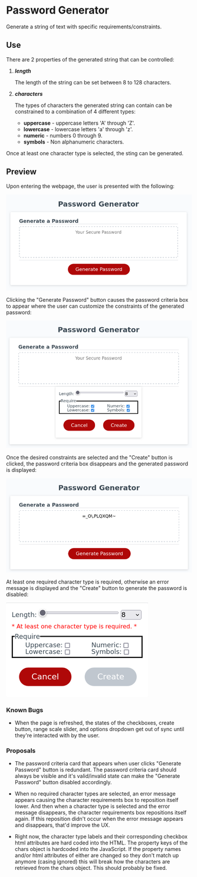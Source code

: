 # Password Generator

Generate a string of text with specific requirements/constraints.

## Use

There are 2 properties of the generated string that can be controlled:

1. ***length***

    The length of the string can be set between 8 to 128 characters.

1. ***characters***

    The types of characters the generated string can contain can be constrained to a combination of 4 different types:

    - **uppercase** - uppercase letters 'A' through 'Z'.
    - **lowercase** - lowercase letters 'a' through 'z'.
    - **numeric** - numbers 0 through 9.
    - **symbols** - Non alphanumeric characters.

Once at least one character type is selected, the sting can be generated.

## Preview

Upon entering the webpage, the user is presented with the following:

![init image](./docs/img/init_view.png)

Clicking the "Generate Password" button causes the password criteria box to appear where the user can customize the
constraints of the generated password:

![password criteria init](./docs/img/pw_criteria_init_view.png)

Once the desired constraints are selected and the "Create" button is clicked, the password criteria box disappears and
the generated password is displayed:

![Generated password](./docs/img/generated_pw.png)

At least one required character type is required, otherwise an error message is displayed and the "Create" button to
generate the password is disabled:

![password criteria error](./docs/img/pw_criteria_error_view.png)

### Known Bugs

- When the page is refreshed, the states of the checkboxes, create button, range scale slider, and options dropdown get
  out of sync until they're interacted with by the user.

### Proposals

- The password criteria card that appears when user clicks "Generate Password" button is redundant. The password
  criteria card should always be visible and it's valid/invalid state can make the "Generate Password" button
  disabled accordingly.

- When no required character types are selected, an error message appears causing the character requirements box to
  reposition itself lower. And then when a character type is selected and the error message disappears, the character
  requirements box repositions itself again. If this reposition didn't occur when the error message appears and
  disappears, that'd improve the UX.

- Right now, the character type labels and their corresponding checkbox html attributes are hard coded into the HTML.
  The property keys of the chars object is hardcoded into the JavaScript. If the property names and/or html attributes
  of either are changed so they don't match up anymore (casing ignored) this will break how the characters are retrieved
  from the chars object. This should probably be fixed.
